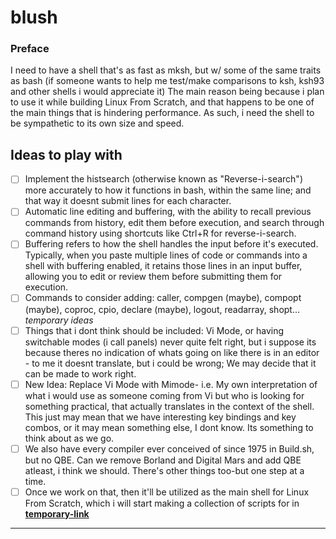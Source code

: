 # blush

### Preface
I need to have a shell that's as fast as mksh, but w/ some of the same traits as bash (if someone wants to help me test/make comparisons to ksh, ksh93 and other shells i would appreciate it) The main reason being because i plan to use it while building Linux From Scratch, and that happens to be one of the main things that is hindering performance. As such, i need the shell to be sympathetic to its own size and speed.

## Ideas to play with
- [ ] Implement the histsearch (otherwise known as "Reverse-i-search") more accurately to how it functions in bash, within the same line; and that way it doesnt submit lines for each character.
- [ ] Automatic line editing and buffering, with the ability to recall previous commands from history, edit them before execution, and search through command history using shortcuts like Ctrl+R for reverse-i-search.
- [ ] Buffering refers to how the shell handles the input before it's executed. Typically, when you paste multiple lines of code or commands into a shell with buffering enabled, it retains those lines in an input buffer, allowing you to edit or review them before submitting them for execution.
- [ ] Commands to consider adding: caller, compgen (maybe), compopt (maybe), coproc, cpio, declare (maybe), logout, readarray, shopt... *temporary ideas*
- [ ] Things that i dont think should be included: Vi Mode, or having switchable modes (i call panels) never quite felt right, but i suppose its because theres no indication of whats going on like there is in an editor - to me it doesnt translate, but i could be wrong; We may decide that it can be made to work right.
- [ ] New Idea: Replace Vi Mode with Mimode- i.e. My own interpretation of what i would use as someone coming from Vi but who is looking for something practical, that actually translates in the context of the shell. This just may mean that we have interesting key bindings and key combos, or it may mean something else, I dont know. Its something to think about as we go.
- [ ] We also have every compiler ever conceived of since 1975 in Build.sh, but no QBE. Can we remove Borland and Digital Mars and add QBE atleast, i think we should. There's other things too-but one step at a time.
- [ ] Once we work on that, then it'll be utilized as the main shell for Linux From Scratch, which i will start making a collection of scripts for in [**temporary-link**](../../../ftw/blob/main/README.md)
***

